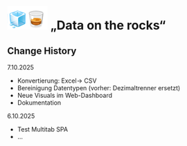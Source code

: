 # <img src="../Dashboards/python/assets/whisk_rox.png"> „Data on the rocks“

## Change History 
<time datetime="2025-10-07 11:39:00">7.10.2025</time>

- Konvertierung: Excel-> CSV
- Bereinigung Datentypen (vorher: Dezimaltrenner ersetzt)
- Neue Visuals im Web-Dashboard
- Dokumentation

<time datetime="2025-10-06 11:39:00">6.10.2025</time>

- Test Multitab SPA
- ...